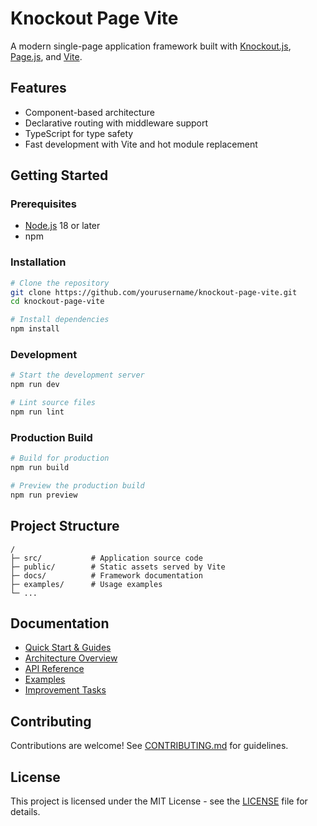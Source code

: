 # Knockout Page Vite

A modern single-page application framework built with [Knockout.js](https://knockoutjs.com/), [Page.js](https://github.com/visionmedia/page.js), and [Vite](https://vitejs.dev/).

## Features

- Component-based architecture
- Declarative routing with middleware support
- TypeScript for type safety
- Fast development with Vite and hot module replacement

## Getting Started

### Prerequisites

- [Node.js](https://nodejs.org/) 18 or later
- npm

### Installation

```bash
# Clone the repository
git clone https://github.com/yourusername/knockout-page-vite.git
cd knockout-page-vite

# Install dependencies
npm install
```

### Development

```bash
# Start the development server
npm run dev

# Lint source files
npm run lint
```

### Production Build

```bash
# Build for production
npm run build

# Preview the production build
npm run preview
```

## Project Structure

```text
/
├─ src/           # Application source code
├─ public/        # Static assets served by Vite
├─ docs/          # Framework documentation
├─ examples/      # Usage examples
└─ ...
```

## Documentation

- [Quick Start & Guides](docs/README.md)
- [Architecture Overview](docs/architecture/README.md)
- [API Reference](docs/README.md#api-documentation)
- [Examples](examples)
- [Improvement Tasks](docs/tasks.md)

## Contributing

Contributions are welcome! See [CONTRIBUTING.md](CONTRIBUTING.md) for guidelines.

## License

This project is licensed under the MIT License - see the [LICENSE](LICENSE) file for details.
